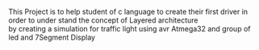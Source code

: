This Project is to help student of c language to create their first driver in order to under stand the concept of Layered architecture  
by creating a simulation for traffic light using avr Atmega32 and group of led and 7Segment Display 
